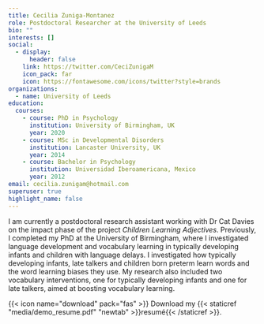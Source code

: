 ```yaml
---
title: Cecilia Zuniga-Montanez
role: Postdoctoral Researcher at the University of Leeds
bio: ""
interests: []
social:
  - display:
      header: false
    link: https://twitter.com/CeciZunigaM
    icon_pack: far
    icon: https://fontawesome.com/icons/twitter?style=brands
organizations:
  - name: University of Leeds
education:
  courses:
    - course: PhD in Psychology
      institution: University of Birmingham, UK
      year: 2020
    - course: MSc in Developmental Disorders
      institution: Lancaster University, UK
      year: 2014
    - course: Bachelor in Psychology
      institution: Universidad Iberoamericana, Mexico
      year: 2012
email: cecilia.zunigam@hotmail.com
superuser: true
highlight_name: false
---
```

I am currently a postdoctoral research assistant working with Dr Cat Davies on the impact phase of the project *Children Learning Adjectives*. Previously, I completed my PhD at the University of Birmingham, where I investigated language development and vocabulary learning in typically developing infants and children with language delays. I investigated how typically developing infants, late talkers and children born preterm learn words and the word learning biases they use. My research also included two vocabulary interventions, one for typically developing infants and one for late talkers, aimed at boosting vocabulary learning.

{{< icon name="download" pack="fas" >}} Download my {{< staticref "media/demo_resume.pdf" "newtab" >}}resumé{{< /staticref >}}.
